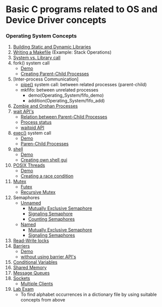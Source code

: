 # Basic C programs related to OS and Device Driver concepts

### Operating System Concepts

1. [Building Static and Dynamic Libraries](/Operating_System/Build)
2. [Writing a Makefile](/Operating_System/Stack) (Example: Stack Operations)
3. [System vs. Library call](/Operating_System/copy_util...sys_vs_lib/)
4. fork() system call
    - [Demo](/Operating_System/fork/)
    - [Creating Parent-Child Processes](/Operating_System/fork2/)
5. [Inter-process Communication]
    - [pipe()](/Operating_System/pipe) system call: between related processes (parent-child)
    - mkfifo: between unrelated processes
        - demo(Operating_System/fifo_demo)
        - addition(Operating_System/fifo_add)
6. [Zombie and Orphan Processes](/Operating_System/zombie_orphan/)
7. [wait API's](/Operating_System/wait_API/)
    - [Relation between Parent-Child Processes](/Operating_System/wait_API/wait.c)
    - [Process status](/Operating_System/wait_API/wait_WIF.c)
    - [waitpid API](/Operating_System/wait_API/waitpid.c)
8. [exec()](/Operating_System/exec/) system call
    - [Demo](/Operating_System/exec/exec.c)
    - [Paren-Child Processes](/Operating_System/exec/exec2.c)
9. [shell](/Operating_System/shell/)
    - [Demo](/Operating_System/shell/simple.c)
    - [Creating own shell gui](/Operating_System/shell/shell.c)
10. [POSIX Threads](/Operating_System/pthread,race_cond/)
    - [Demo](/Operating_System/pthread,race_cond/demo.c)
    - [Creating a race condition](/Operating_System/pthread,race_cond/race_cond.c)
11. [Mutex](/Operating_System/mutex/)
    - [Futex](/Operating_System/mutex/futex/)
    - [Recursive Mutex](/Operating_System/mutex/rec_mutex/)
12. Semaphores
    - [Unnamed](/Operating_System/sem_unnamed/)
        - [Mutually Exclusive Semaphore](/Operating_System/sem_unnamed/me_sem/)
        - [Signaling Semaphore](/Operating_System/sem_unnamed/sig_sem/)
        - [Counting Semaphores](/Operating_System/sem_unnamed/count_sem/)
    - [Named](/Operating_System/sem_named/)
        - [Mutually Exclusive Semaphore](/Operating_System/sem_named/me_sem_unn/)
        - [Signaling Semaphores](/Operating_System/sem_named/sig_sem_unn/)
13. [Read-Write locks](/Operating_System/rwlocks/)
14. [Barriers](/Operating_System/barrier/)
    - [Demo](/Operating_System/barrier/barrier.c)
    - [without using barrier API's](/Operating_System/barrier/own_barr_func.c)
15. [Conditional Variables](/Operating_System/cond_var/)
16. [Shared Memory](/Operating_System/sh_mem/)
17. [Message Queues](/Operating_System/msg_q/)
18. [Sockets](/Operating_System/sockets/)
    - [Multiple Clients](/Operating_System/sockets/mult_client/)
19. [Lab Exam](/Operating_System/lab_exam/)
    - To find alphabet occurrences in a dictionary file by using suitable concepts from above
